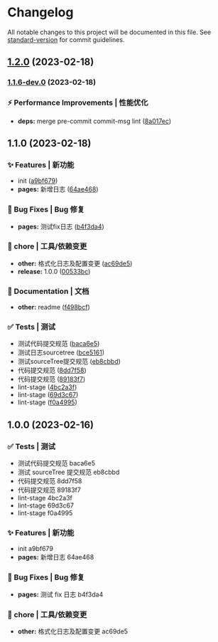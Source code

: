 # Changelog

All notable changes to this project will be documented in this file. See [standard-version](https://github.com/conventional-changelog/standard-version) for commit guidelines.

## [1.2.0](https://github.com/yunxuanc/huskyCommitLint/compare/release-20230218-v1.1.6-dev.0...release-20230218-v1.2.0) (2023-02-18)

### [1.1.6-dev.0](https://github.com/yunxuanc/huskyCommitLint/compare/release-20230218-v1.1.5...release-20230218-v1.1.6-dev.0) (2023-02-18)

### ⚡ Performance Improvements | 性能优化

* **deps:** merge pre-commit commit-msg lint ([8a017ec](https://github.com/yunxuanc/huskyCommitLint/commit/8a017ec2a922837df8c16cad22ecfa19f7d92a64))

## 1.1.0 (2023-02-18)


### ✨ Features | 新功能

* init ([a9bf679](https://github.com/yunxuanc/huskyCommitLint/commit/a9bf679f61aba7dab73e4c4725ca2bc63119d08c))
* **pages:** 新增日志 ([64ae468](https://github.com/yunxuanc/huskyCommitLint/commit/64ae468b91f0e18b2ebdb50c29b80a204cb0b309))


### 🐛 Bug Fixes | Bug 修复

* **pages:** 测试fix日志 ([b4f3da4](https://github.com/yunxuanc/huskyCommitLint/commit/b4f3da4b5a3240f697e42d8ab7be67eba89e7806))


### 🚀 chore | 工具/依赖变更

* **other:** 格式化日志及配置变更 ([ac69de5](https://github.com/yunxuanc/huskyCommitLint/commit/ac69de5c10e13fa2af66aed9a29a9d335ddb5b1f))
* **release:** 1.0.0 ([00533bc](https://github.com/yunxuanc/huskyCommitLint/commit/00533bcf023a8898a5ad8e8cd039917eacd6549a))


### 📄 Documentation | 文档

* **other:** readme ([f498bcf](https://github.com/yunxuanc/huskyCommitLint/commit/f498bcff3577f45122b3d8b7d2b49604f218f50d))


### ✅ Tests | 测试

* 测试代码提交规范 ([baca6e5](https://github.com/yunxuanc/huskyCommitLint/commit/baca6e56484dd3019937e71a4f0924fa8bcffa26))
* 测试日志sourcetree ([bce5161](https://github.com/yunxuanc/huskyCommitLint/commit/bce5161848c302ca8ba4a61de3ff6d2dc3658d7b))
* 测试sourceTree提交规范 ([eb8cbbd](https://github.com/yunxuanc/huskyCommitLint/commit/eb8cbbd7bb78da38029ca1fbb1863f312950e9a3))
* 代码提交规范 ([8dd7f58](https://github.com/yunxuanc/huskyCommitLint/commit/8dd7f588dce2e925f1de9cffa22503ac1cd6723d))
* 代码提交规范 ([89183f7](https://github.com/yunxuanc/huskyCommitLint/commit/89183f75135711bf0b3b18adc9eb10265bef5cfb))
* lint-stage ([4bc2a3f](https://github.com/yunxuanc/huskyCommitLint/commit/4bc2a3f1b3caacd36b8586d81a3b4227f771a6d9))
* lint-stage ([69d3c67](https://github.com/yunxuanc/huskyCommitLint/commit/69d3c67fb891f30eef3ea9f5d826cd855bfbe932))
* lint-stage ([f0a4995](https://github.com/yunxuanc/huskyCommitLint/commit/f0a4995cfd9a0c04c098ee5133b395c90b4a55ec))

## 1.0.0 (2023-02-16)

### ✅ Tests | 测试

- 测试代码提交规范 baca6e5
- 测试 sourceTree 提交规范 eb8cbbd
- 代码提交规范 8dd7f58
- 代码提交规范 89183f7
- lint-stage 4bc2a3f
- lint-stage 69d3c67
- lint-stage f0a4995

### ✨ Features | 新功能

- init a9bf679
- **pages:** 新增日志 64ae468

### 🐛 Bug Fixes | Bug 修复

- **pages:** 测试 fix 日志 b4f3da4

### 🚀 chore | 工具/依赖变更

- **other:** 格式化日志及配置变更 ac69de5

